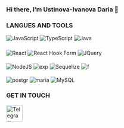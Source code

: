 ### Hi there, I’m Ustinova-Ivanova Daria 👋

### LANGUES AND TOOLS

![JavaScript](https://img.shields.io/badge/-JavaScript-090909?style=for-the-badge&logo=JavaScript&logoColor=E9D54D)
![TypeScript](https://img.shields.io/badge/TypeScript-007ACC?style=for-the-badge&logo=typescript&logoColor=white)
![Java](https://img.shields.io/badge/java-%23ED8B00.svg?style=for-the-badge&logo=java&logoColor=white)

###
![React](https://img.shields.io/badge/React-20232A?style=for-the-badge&logo=react&logoColor=61DAFB)
![React Hook Form](https://img.shields.io/badge/React%20Hook%20Form-%23EC5990.svg?style=for-the-badge&logo=reacthookform&logoColor=white)
![JQuery](https://img.shields.io/badge/-jQuery-090909?style=for-the-badge&logo=jQuery&logoColor=ff802e)

#### 
![NodeJS](https://img.shields.io/badge/-NodeJS-090909?style=for-the-badge&logo=Node.JS&logoColor=8cc501)
![exp](https://img.shields.io/badge/Express.js-000000?style=for-the-badge&logo=express&logoColor=white)
![Sequelize](https://img.shields.io/badge/Sequelize-52B0E7?style=for-the-badge&logo=Sequelize&logoColor=white)
![f](https://img.shields.io/badge/Spring-6DB33F?style=for-the-badge&logo=spring&logoColor=white)

#### 
![postgr](https://img.shields.io/badge/PostgreSQL-316192?style=for-the-badge&logo=postgresql&logoColor=white)
![maria](https://img.shields.io/badge/MariaDB-003545?style=for-the-badge&logo=mariadb&logoColor=white)
![MySQL](https://img.shields.io/badge/mysql-%2300f.svg?style=for-the-badge&logo=mysql&logoColor=white)


### GET IN TOUCH
<!-- ![Java](https://img.shields.io/badge/Java-007ACC?style=for-the-badge&logo=java&logoColor=white) -->
[<img alt="Telegram" width="44px" src="https://user-images.githubusercontent.com/43148270/147075902-79aed362-d729-4350-8a5c-ae619c3a07d7.png" />](https://t.me/ustin_d)

<!--
**ustinuD/ustinuD** is a ✨ _special_ ✨ repository because its `README.md` (this file) appears on your GitHub profile.

Here are some ideas to get you started:

- 🔭 I’m currently working on ...
- 🌱 I’m currently learning ...
- 👯 I’m looking to collaborate on ...
- 🤔 I’m looking for help with ...
- 💬 Ask me about ...
- 📫 How to reach me: ...
- 😄 Pronouns: ...
- ⚡ Fun fact: ...
-->
